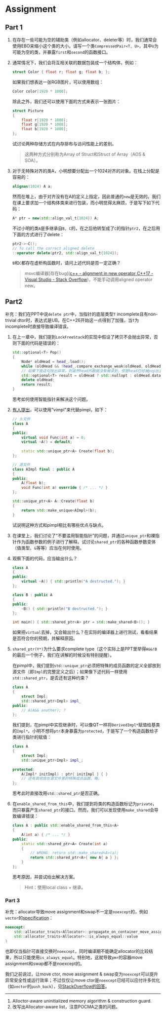 # Assignment

## Part 1

1. 在存在一些可能为空的辅助类（例如allocator、deleter等）时，我们通常会使用EBO来缩小这个类的大小。请写一个类`CompressedPair<T, U>`，其中`U`为可能为空的类，并暴露`first`和`second`的函数接口。

1. 通常情况下，我们会将互相关联的数据包装成一个结构体，例如：

   ```c++
   struct Color { float r; float g; float b; };
   ```

   如果我们想表达一张RGB图片，可以使用数组：

   ```c++
   Color color[1920 * 1080];
   ```

   除此之外，我们还可以使用下面的方式来表示一张图片：

   ```c++
   struct Picture
   {
       float r[1920 * 1080];
       float g[1920 * 1080];
       float b[1920 * 1080];
   };
   ```

   试讨论两种存储方式在内存排布与访问性能上的差别。

   > 这两种方式分别称为Array of Struct和Struct of Array（AOS & SOA）。

1. 对于无特殊对齐的类A，小明想要分配出一个1024对齐的对象。在栈上分配是容易的：

   ```c++
   alignas(1024) A a;
   ```

   然而在堆上，由于对齐没有在A的定义上指定，因此普通的`new`是无效的。我们在课上要求加一个结构体类来进行包装，而小明觉得太麻烦，于是写下如下代码：

   ```c++
   A* ptr = new(std::align_val_t{1024}) A;
   ```
   
   不过小明的类`A`是多继承自`B, C`的，在之后他转型成了`C`的指针`ptr2`，在之后用下面的方式进行了delete：
   
   ```c++
   ptr2->~C();
   // To call the correct aligned delete
   ::operator delete(ptr2, std::align_val_t{1024});
   ```
   
   `B`和`C`都存在虚析构函数时，请问上述代码是否一定正确？
   
   > msvc编译器[存在bug]([c++ - alignment in new operator C++17 - Visual Studio - Stack Overflow](https://stackoverflow.com/questions/55207941/alignment-in-new-operator-c17-visual-studio))，不能手动调用aligned operator new。

## Part2

补充：我们在PPT中说`delete ptr`中，当指针的底层类型`T` incomplete且有non-trivial dtor时，表达式是UB。在C++26开始这一点得到了加强，当`T`为incomplete时直接导致编译错误。

1. 在上一章中，我们提到`LockFreeStack`的实现中假设了拷贝不会抛出异常，否则下面的代码是错误的：

   ```c++
   std::optional<T> Pop()
   {
       Node* oldHead = head_.load();
       while (oldHead && !head_.compare_exchange_weak(oldHead, oldHead->next));
       // 如果下面这句抛出异常，则虽然head的数据没有被读到，但是head已经被pop出去了，造成数据丢失。
       std::optional<T> result = oldHead ? std::nullopt : oldHead.data;
       delete oldHead;
       return result;
   }
   ```

   思考如何使用智能指针来解决这个问题。

2. [有人提出](https://solidean.com/blog/2025/the-vimpl-pattern-for-cpp/)，可以使用"vimpl"来代替pimpl，如下：

   ```c++
   // 头文件
   class A
   {
   public:
       virtual void Func(int a) = 0;
       virtual ~A() = default;
       
       static std::unique_ptr<A> Create(float b);
   };
   
   // 源文件
   class AImpl final : public A
   {
   public:
       A(float b);
       void Func(int a) override { /* ... */ }
   };
   
   std::unique_ptr<A> A::Create(float b)
   {
       return std::make_unique<AImpl>(b);
   }
   ```

   试说明这种方式和pimpl相比有哪些优点与缺点。

3. 在课堂上，我们讨论了“不要滥用智能指针”的问题，并通过`unique_ptr`和裸指针作为函数参数的例子进行了解释。试讨论`shared_ptr`的各种函数参数变体（值类型、`&`等等）应当在何时使用。

4. 观察下面的代码，应当输出什么？

   ```c++
   class A
   {
   public:
       virtual ~A() { std::println("A destructed."); }
   };
   
   class B : public A
   {
   public:
       ~B() { std::println("B destructed."); }
   };
   
   int main() { std::shared_ptr<A> ptr = std::make_shared<B>(); }
   ```

   如果把`virtual`去掉，又会输出什么？在实际的编译器上进行测试，看看结果是否符合你的预期，并解释原因。

5. `shared_ptr(Y*)`为什么要求complete type（这个实际上是PPT里举得`A&&!B`的最后一个例子，我们在讲解的时候没有特别提醒）。

   在pimpl中，我们提到`std::unique_ptr`必须把特殊的成员函数的定义全部放到源文件（即`Impl`的完整定义之后）；如果像下述代码一样使用`std::shared_ptr`，是否还有这种约束？

   ```c++
   class A
   {
       struct Impl;
       std::shared_ptr<Impl> impl_
   public:
       // A(A&& another); ?
   };
   ```

   我们提到，在pimpl中实现继承时，可以像QT一样将`DerivedImpl*`赋值给基类的`Impl*`。小明不想将`ptr`本身暴露为`protected`，于是写了一个构造函数给子类进行指针的赋值：

   ```c++
   class A
   {
       struct Impl;
       std::unique_ptr<Impl> impl_;
       
   protected:
       A(Impl* initImpl) : ptr{ initImpl } { }
       // 还有其他放在源文件里的特殊成员函数，略。
   };
   ```

   思考此时直接改用`std::shared_ptr`是否正确。

6. 在`enable_shared_from_this`中，我们提到将类的构造函数标记为`private`，而只暴露产生`shared_ptr`的接口。然而，我们可以发现使用`make_shared`会导致编译错误：

   ```c++
   class A : public std::enable_shared_from_this<A>
   {
       A(int a) { /* ... */ }
   public:
       static std::shared_ptr<A> Create(int a)
       {
           // WRONG: return std::make_shared<A>(a);
           return std::shared_ptr<A>{ new A{ a } };
       }
   };
   ```

   思考原因，并尝试给出解决方案。

   > Hint：使用local class + 继承。

### Part 3

补充：allocator导致move assignment和swap不一定是`noexcept`的，例如`vector`的[specification](https://cppreference.com/w/cpp/container/vector/operator=.html#Exceptions)：

```c++
noexcept(
    std::allocator_traits<Allocator>::propagate_on_container_move_assignment::value ||
    std::allocator_traits<Allocator>::is_always_equal::value
)
```

也即仅当指针可直接交换时`noexcept`，同时编译期不能确定allocator的比较结果，所以只能使用`is_always_equal`。特别地，这就导致`pmr`的容器move assignment和swap都不是noexcept的。

我们之前说过，让move ctor, move assignment & swap变为`noexcept`可以提升异常安全性或运行效率；不过仅仅让move ctor是`noexcept`已经可以应付许多优化（如`vector`的`push_back`），见[StackOverflow的回答](https://stackoverflow.com/questions/66459162/where-do-standard-library-or-compilers-leverage-noexcept-move-semantics-other-t/66498981#66498981)。

----------

1. Alloctor-aware uninitialized memory algorithm & construction guard.
1. 改写出Allocator-aware list，注意POCMA之类的问题。
